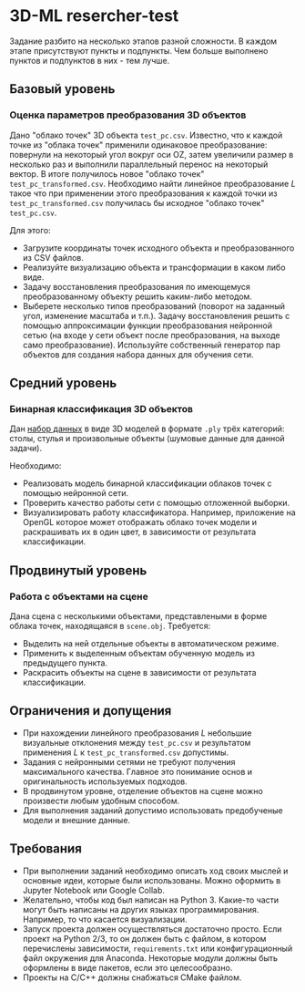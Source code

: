 # 3D-ML resercher-test

Задание разбито на несколько этапов разной сложности. В каждом этапе присутствуют пункты и подпункты. Чем больше выполнено пунктов и подпунктов в них - тем лучше.

## Базовый уровень 

### Оценка параметров преобразования 3D объектов 

Дано "облако точек" 3D объекта `test_pc.csv`. Известно, что к каждой точке из "облака точек" применили одинаковое преобразование: повернули на некоторый угол вокруг оси OZ, затем увеличили размер в несколько раз и выполнили параллельный перенос на некоторый вектор. В итоге получилось новое "облако точек" `test_pc_transformed.csv`. Необходимо найти линейное преобразование *L* такое что при применении этого преобразования к каждой точки из `test_pc_transformed.csv` получилась бы исходное "облако точек" `test_pc.csv`.

Для этого:
- Загрузите координаты точек исходного объекта и преобразованного из CSV файлов.
- Реализуйте визуализацию объекта и трансформации в каком либо виде.
- Задачу восстановления преобразования по имеющемуся преобразованному объекту решить каким-либо методом.
- Выберете несколько типов преобразований (поворот на заданный угол, изменение масштаба и т.п.). Задачу восстановления решить с помощью аппроксимации функции преобразования нейронной сетью (на входе у сети объект после преобразования, на выходе само преобразование). Используйте собственный генератор пар объектов для создания набора данных для обучения сети.

## Средний уровень

### Бинарная классификация 3D объектов

Дан [набор данных](https://drive.google.com/drive/folders/1qjCmyxZOz0UQwXWDYtYpJKroy4myb3_q) в виде 3D моделей в формате `.ply` трёх категорий: столы, стулья и произвольные объекты (шумовые данные для данной задачи).

Необходимо:
- Реализовать модель бинарной классификации облаков точек с помощью нейронной сети.
- Проверить качество работы сети с помощью отложенной выборки.
- Визуализировать работу классификатора. Например, приложение на OpenGL которое может отображать облако точек модели и раскрашивать их в один цвет, в зависимости от результата классификации. 

## Продвинутый уровень

### Работа с объектами на сцене

Дана сцена с несколькими объектами, представлеными в форме облака точек, находящаяся в `scene.obj`.
Требуется:
- Выделить на ней отдельные объекты в автоматическом режиме.
- Применить к выделенным объектам обученную модель из предыдущего пункта.
- Раскрасить объекты на сцене в зависимости от результата классификации.

## Ограничения и допущения

- При нахождении линейного преобразования *L* небольшие визуальные отклонения между `test_pc.csv` и результатом применения *L* к `test_pc_transformed.csv` допустимы.
- Задания с нейронными сетями не требуют получения максимального качества. Главное это понимание основ и оригинальность используемых подходов.
- В продвинутом уровне, отделение объектов на сцене можно произвести любым удобным способом.
- Для выполнения заданий допустимо использовать предобученые модели и внешние данные.

## Требования

- При выполнении заданий необходимо описать ход своих мыслей и основные идеи, которые были использованы. Можно оформить в Jupyter Notebook или Google Collab.
- Желательно, чтобы код был написан на Python 3. Какие-то части могут быть написаны на других языках программирования. Например, то что касается визуализации.
- Запуск проекта должен осуществляться достаточно просто. Если проект на Python 2/3, то он должен быть c файлом, в котором перечислены зависимости, `requirements.txt` или конфигурационный файл окружения для Anaconda. Некоторые модули должны быть оформлены в виде пакетов, если это целесообразно.
- Проекты на C/C++ должны снабжаться CMake файлом.

